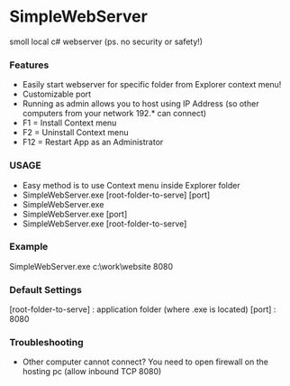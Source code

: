 # SimpleWebServer
smoll local c# webserver (ps. no security or safety!)

### Features
- Easily start webserver for specific folder from Explorer context menu!
- Customizable port
- Running as admin allows you to host using IP Address (so other computers from your network 192.* can connect)
- F1 = Install Context menu
- F2 = Uninstall Context menu
- F12 = Restart App as an Administrator

### USAGE
- Easy method is to use Context menu inside Explorer folder
- SimpleWebServer.exe [root-folder-to-serve] [port]
- SimpleWebServer.exe
- SimpleWebServer.exe [port]
- SimpleWebServer.exe [root-folder-to-serve]

### Example
SimpleWebServer.exe c:\work\website 8080

### Default Settings
[root-folder-to-serve] : application folder (where .exe is located)
[port] : 8080

### Troubleshooting
- Other computer cannot connect? You need to open firewall on the hosting pc (allow inbound TCP 8080)
